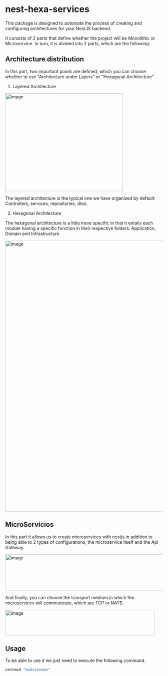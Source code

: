 # nest-hexa-services

This package is designed to automate the process of creating and configuring architectures for your NestJS backend.

It consists of 2 parts that define whether the project will be Monolithic or Microservice. In turn, it is divided into 2 parts, which are the following:

## Architecture distribution

In this part, two important points are defined, which you can choose whether to use "Architecture under Layers" or "Hexagonal Architecture"

1. Layered Architecture

<img width="376" height="312" alt="image" src="https://i.imgur.com/ABTH672.png" />

The layered architecture is the typical one we have organized by default: Controllers, services, repositories, dtos.

2. Hexagonal Architecture

The hexagonal architecture is a little more specific in that it entails each module having a specific function in their respective folders: Application, Domain and Infrastructure.

<img width="668" height="865" alt="image" src="https://i.imgur.com/tzEJfFJ.png" />


## MicroServicios

In this part it allows us to create microservices with nestjs in addition to being able to 2 types of configurations, the microservice itself and the Api Gateway.

<img width="605" height="115" alt="image" src="https://i.imgur.com/z8bBIUq.png" />

And finally, you can choose the transport medium in which the microservices will communicate, which are TCP or NATS.

<img width="478" height="82" alt="image" src="https://i.imgur.com/7ftDShO.png" />

## Usage

To be able to use it we just need to execute the following command.

```bash
nestmod "modulename"
```
